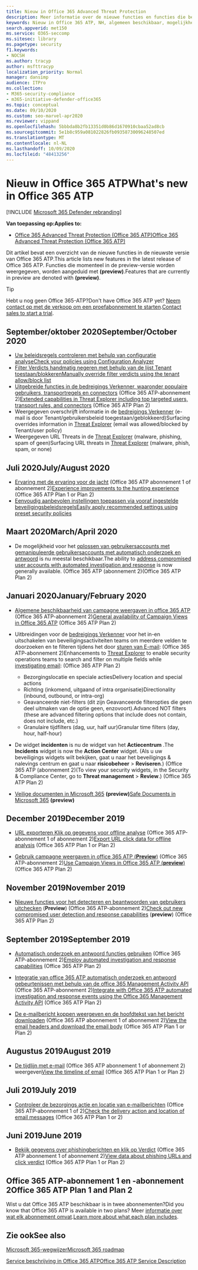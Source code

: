 ```yaml
---
title: Nieuw in Office 365 Advanced Threat Protection
description: Meer informatie over de nieuwe functies en functies die beschikbaar zijn in de nieuwste versie van Microsoft Office 365 ATP.
keywords: Nieuw in Office 365 ATP, NH, algemeen beschikbaar, mogelijkheden, beschikbaar, nieuw
search.appverid: met150
ms.service: O365-seccomp
ms.sitesec: library
ms.pagetype: security
f1.keywords:
- NOCSH
ms.author: tracyp
author: msfttracyp
localization_priority: Normal
manager: dansimp
audience: ITPro
ms.collection:
- M365-security-compliance
- m365-initiative-defender-office365
ms.topic: conceptual
ms.date: 09/10/2020
ms.custom: seo-marvel-apr2020
ms.reviewer: vippand
ms.openlocfilehash: 5bbbda8b2fb13351d0b86d1670910cbaa52ad8cb
ms.sourcegitcommit: 5e1b8c959a081022826fb09358730096248507ed
ms.translationtype: MT
ms.contentlocale: nl-NL
ms.lasthandoff: 10/09/2020
ms.locfileid: "48413256"
---
```

# <a name="whats-new-in-office-365-atp"></a><span data-ttu-id="0f755-104">Nieuw in Office 365 ATP</span><span class="sxs-lookup"><span data-stu-id="0f755-104">What's new in Office 365 ATP</span></span>

[!INCLUDE [Microsoft 365 Defender rebranding](../includes/microsoft-defender-for-office.md)]


<span data-ttu-id="0f755-105">**Van toepassing op:**</span><span class="sxs-lookup"><span data-stu-id="0f755-105">**Applies to:**</span></span>

- [<span data-ttu-id="0f755-106">Office 365 Advanced Threat Protection (Office 365 ATP)</span><span class="sxs-lookup"><span data-stu-id="0f755-106">Office 365 Advanced Threat Protection (Office 365 ATP)</span></span>](office-365-atp.md)

<span data-ttu-id="0f755-107">Dit artikel bevat een overzicht van de nieuwe functies in de nieuwste versie van Office 365 ATP.</span><span class="sxs-lookup"><span data-stu-id="0f755-107">This article lists new features in the latest release of Office 365 ATP.</span></span> <span data-ttu-id="0f755-108">Functies die momenteel in de preview-versie worden weergegeven, worden aangeduid met **(preview)**.</span><span class="sxs-lookup"><span data-stu-id="0f755-108">Features that are currently in preview are denoted with **(preview)**.</span></span>

> [!TIP]
> <span data-ttu-id="0f755-109">Hebt u nog geen Office 365-ATP?</span><span class="sxs-lookup"><span data-stu-id="0f755-109">Don't have Office 365 ATP yet?</span></span> <span data-ttu-id="0f755-110">[Neem contact op met de verkoop om een proefabonnement te starten](https://go.microsoft.com/fwlink/p/?LinkId=518644).</span><span class="sxs-lookup"><span data-stu-id="0f755-110">[Contact sales to start a trial](https://go.microsoft.com/fwlink/p/?LinkId=518644).</span></span>

## <a name="septemberoctober-2020"></a><span data-ttu-id="0f755-111">September/oktober 2020</span><span class="sxs-lookup"><span data-stu-id="0f755-111">September/October 2020</span></span> 

- [<span data-ttu-id="0f755-112">Uw beleidsregels controleren met behulp van configuratie analyse</span><span class="sxs-lookup"><span data-stu-id="0f755-112">Check your policies using Configuration Analyzer</span></span>](configuration-analyzer-for-security-policies.md)
- [<span data-ttu-id="0f755-113">Filter Verdicts handmatig negeren met behulp van de lijst Tenant toestaan/blokkeren</span><span class="sxs-lookup"><span data-stu-id="0f755-113">Manually override filter verdicts using the tenant allow/block list</span></span>](tenant-allow-block-list.md)
- <span data-ttu-id="0f755-114">[Uitgebreide functies in de bedreigings Verkenner, waaronder populaire gebruikers, transportregels en connectors](threat-explorer.md#new-features-in-threat-explorer-and-real-time-detections) (Office 365 ATP-abonnement 2)</span><span class="sxs-lookup"><span data-stu-id="0f755-114">[Extended capabilities in Threat Explorer including top targeted users, transport rules, and connectors](threat-explorer.md#new-features-in-threat-explorer-and-real-time-detections) (Office 365 ATP Plan 2)</span></span>
- <span data-ttu-id="0f755-115">Weergegeven overschrijft informatie in de [bedreigings Verkenner](threat-explorer.md) (e-mail is door Tenant/gebruikersbeleid toegestaan/geblokkeerd)</span><span class="sxs-lookup"><span data-stu-id="0f755-115">Surfacing overrides information in [Threat Explorer](threat-explorer.md) (email was allowed/blocked by Tenant/user policy)</span></span>
- <span data-ttu-id="0f755-116">Weergegeven URL Threats in de [Threat Explorer](threat-explorer.md) (malware, phishing, spam of geen)</span><span class="sxs-lookup"><span data-stu-id="0f755-116">Surfacing URL threats in [Threat Explorer](threat-explorer.md) (malware, phish, spam, or none)</span></span> 

## <a name="julyaugust-2020"></a><span data-ttu-id="0f755-117">Juli 2020</span><span class="sxs-lookup"><span data-stu-id="0f755-117">July/August 2020</span></span> 

- <span data-ttu-id="0f755-118">[Ervaring met de ervaring voor de jacht](threat-explorer.md#experience-improvements-to-threat-explorer-and-real-time-detections) (Office 365 ATP abonnement 1 of abonnement 2)</span><span class="sxs-lookup"><span data-stu-id="0f755-118">[Experience improvements to the hunting experience](threat-explorer.md#experience-improvements-to-threat-explorer-and-real-time-detections) (Office 365 ATP Plan 1 or Plan 2)</span></span>
- [<span data-ttu-id="0f755-119">Eenvoudig aanbevolen instellingen toepassen via vooraf ingestelde beveiligingsbeleidsregels</span><span class="sxs-lookup"><span data-stu-id="0f755-119">Easily apply recommended settings using preset security policies</span></span>](preset-security-policies.md) 

## <a name="marchapril-2020"></a><span data-ttu-id="0f755-120">Maart 2020</span><span class="sxs-lookup"><span data-stu-id="0f755-120">March/April 2020</span></span>

- <span data-ttu-id="0f755-121">De mogelijkheid voor het [oplossen van gebruikersaccounts met gemanipuleerde gebruikersaccounts met automatisch onderzoek en antwoord](https://docs.microsoft.com/microsoft-365/security/office-365-security/address-compromised-users-quickly?view=o365-worldwide) is nu meestal beschikbaar.</span><span class="sxs-lookup"><span data-stu-id="0f755-121">The ability to [address compromised user accounts with automated investigation and response](https://docs.microsoft.com/microsoft-365/security/office-365-security/address-compromised-users-quickly?view=o365-worldwide) is now generally available.</span></span> <span data-ttu-id="0f755-122">(Office 365 ATP (abonnement 2)</span><span class="sxs-lookup"><span data-stu-id="0f755-122">(Office 365 ATP Plan 2)</span></span>

## <a name="januaryfebruary-2020"></a><span data-ttu-id="0f755-123">Januari 2020</span><span class="sxs-lookup"><span data-stu-id="0f755-123">January/February 2020</span></span>

- <span data-ttu-id="0f755-124">[Algemene beschikbaarheid van campagne weergaven in office 365 ATP](campaigns.md) (Office 365 ATP-abonnement 2)</span><span class="sxs-lookup"><span data-stu-id="0f755-124">[General availability of Campaign Views in Office 365 ATP](campaigns.md) (Office 365 ATP Plan 2)</span></span>
- <span data-ttu-id="0f755-125">Uitbreidingen voor de [bedreigings Verkenner](threat-explorer.md) voor het in-en uitschakelen van beveiligingsactiviteiten teams om meerdere velden te doorzoeken en te filteren tijdens het door [sturen van E-mail](investigate-malicious-email-that-was-delivered.md): (Office 365 ATP-abonnement 2)</span><span class="sxs-lookup"><span data-stu-id="0f755-125">Enhancements to [Threat Explorer](threat-explorer.md) to enable security operations teams to search and filter on multiple fields while [investigating email](investigate-malicious-email-that-was-delivered.md): (Office 365 ATP Plan 2)</span></span>
    - <span data-ttu-id="0f755-126">Bezorgingslocatie en speciale acties</span><span class="sxs-lookup"><span data-stu-id="0f755-126">Delivery location and special actions</span></span>
    - <span data-ttu-id="0f755-127">Richting (inkomend, uitgaand of intra organisatie)</span><span class="sxs-lookup"><span data-stu-id="0f755-127">Directionality (inbound, outbound, or intra-org)</span></span>
    - <span data-ttu-id="0f755-128">Geavanceerde niet-filters (dit zijn Geavanceerde filteropties die geen deel uitmaken van de optie geen, enzovoort).</span><span class="sxs-lookup"><span data-stu-id="0f755-128">Advanced NOT filters (these are advanced filtering options that include does not contain, does not include, etc.)</span></span>
    - <span data-ttu-id="0f755-129">Granulaire tijdfilters (dag, uur, half uur)</span><span class="sxs-lookup"><span data-stu-id="0f755-129">Granular time filters (day, hour, half-hour)</span></span> 

- <span data-ttu-id="0f755-130">De widget **incidenten** is nu de widget van het **Actiecentrum** .</span><span class="sxs-lookup"><span data-stu-id="0f755-130">The **Incidents** widget is now the **Action Center** widget.</span></span> <span data-ttu-id="0f755-131">(Als u uw beveiligings widgets wilt bekijken, gaat u naar het beveiligings & nalevings centrum en gaat u naar **risicobeheer**  >  **Reviseren**.) (Office 365 ATP (abonnement 2)</span><span class="sxs-lookup"><span data-stu-id="0f755-131">(To view your security widgets, in the Security & Compliance Center, go to **Threat management** > **Review**.) (Office 365 ATP Plan 2)</span></span>

- <span data-ttu-id="0f755-132">[Veilige documenten in Microsoft 365](https://docs.microsoft.com/microsoft-365/security/office-365-security/safe-docs) **(preview)**</span><span class="sxs-lookup"><span data-stu-id="0f755-132">[Safe Documents in Microsoft 365](https://docs.microsoft.com/microsoft-365/security/office-365-security/safe-docs) **(preview)**</span></span>

## <a name="december-2019"></a><span data-ttu-id="0f755-133">December 2019</span><span class="sxs-lookup"><span data-stu-id="0f755-133">December 2019</span></span>

- <span data-ttu-id="0f755-134">[URL exporteren Klik op gegevens voor offline analyse](threat-explorer.md#new-features-in-threat-explorer-and-real-time-detections) (Office 365 ATP-abonnement 1 of abonnement 2)</span><span class="sxs-lookup"><span data-stu-id="0f755-134">[Export URL click data for offline analysis](threat-explorer.md#new-features-in-threat-explorer-and-real-time-detections) (Office 365 ATP Plan 1 or Plan 2)</span></span>

- <span data-ttu-id="0f755-135">[Gebruik campagne weergaven in office 365 ATP (**Preview**)](campaigns.md) (Office 365 ATP-abonnement 2)</span><span class="sxs-lookup"><span data-stu-id="0f755-135">[Use Campaign Views in Office 365 ATP (**preview**)](campaigns.md) (Office 365 ATP Plan 2)</span></span>

## <a name="november-2019"></a><span data-ttu-id="0f755-136">November 2019</span><span class="sxs-lookup"><span data-stu-id="0f755-136">November 2019</span></span>

- <span data-ttu-id="0f755-137">[Nieuwe functies voor het detecteren en beantwoorden van gebruikers uitchecken](address-compromised-users-quickly.md) (**Preview**) (Office 365 ATP-abonnement 2)</span><span class="sxs-lookup"><span data-stu-id="0f755-137">[Check out new compromised user detection and response capabilities](address-compromised-users-quickly.md) (**preview**) (Office 365 ATP Plan 2)</span></span>

## <a name="september-2019"></a><span data-ttu-id="0f755-138">September 2019</span><span class="sxs-lookup"><span data-stu-id="0f755-138">September 2019</span></span>

- <span data-ttu-id="0f755-139">[Automatisch onderzoek en antwoord functies gebruiken](automated-investigation-response-office.md) (Office 365 ATP-abonnement 2)</span><span class="sxs-lookup"><span data-stu-id="0f755-139">[Employ automated investigation and response capabilities](automated-investigation-response-office.md) (Office 365 ATP Plan 2)</span></span>

- <span data-ttu-id="0f755-140">[Integratie van office 365 ATP automatisch onderzoek en antwoord gebeurtenissen met behulp van de office 365 Management Activity API](https://docs.microsoft.com/office/office-365-management-api/office-365-management-activity-api-schema#office-365-advanced-threat-protection-and-threat-investigation-and-response-schema) (Office 365 ATP-abonnement 2)</span><span class="sxs-lookup"><span data-stu-id="0f755-140">[Integrate with Office 365 ATP automated investigation and response events using the Office 365 Management Activity API](https://docs.microsoft.com/office/office-365-management-api/office-365-management-activity-api-schema#office-365-advanced-threat-protection-and-threat-investigation-and-response-schema) (Office 365 ATP Plan 2)</span></span>

- <span data-ttu-id="0f755-141">[De e-mailbericht koppen weergeven en de hoofdtekst van het bericht downloaden](investigate-malicious-email-that-was-delivered.md) (Office 365 ATP abonnement 1 of abonnement 2)</span><span class="sxs-lookup"><span data-stu-id="0f755-141">[View the email headers and download the email body](investigate-malicious-email-that-was-delivered.md) (Office 365 ATP Plan 1 or Plan 2)</span></span>

## <a name="august-2019"></a><span data-ttu-id="0f755-142">Augustus 2019</span><span class="sxs-lookup"><span data-stu-id="0f755-142">August 2019</span></span>

- <span data-ttu-id="0f755-143">[De tijdlijn met e-mail](investigate-malicious-email-that-was-delivered.md#view-the-timeline-of-your-email) (Office 365 ATP abonnement 1 of abonnement 2) weergeven</span><span class="sxs-lookup"><span data-stu-id="0f755-143">[View the timeline of email](investigate-malicious-email-that-was-delivered.md#view-the-timeline-of-your-email) (Office 365 ATP Plan 1 or Plan 2)</span></span>

## <a name="july-2019"></a><span data-ttu-id="0f755-144">Juli 2019</span><span class="sxs-lookup"><span data-stu-id="0f755-144">July 2019</span></span>

- <span data-ttu-id="0f755-145">[Controleer de bezorgings actie en locatie van e-mailberichten](investigate-malicious-email-that-was-delivered.md#check-the-delivery-action-and-location) (Office 365 ATP-abonnement 1 of 2)</span><span class="sxs-lookup"><span data-stu-id="0f755-145">[Check the delivery action and location of email messages](investigate-malicious-email-that-was-delivered.md#check-the-delivery-action-and-location) (Office 365 ATP Plan 1 or 2)</span></span>

## <a name="june-2019"></a><span data-ttu-id="0f755-146">Juni 2019</span><span class="sxs-lookup"><span data-stu-id="0f755-146">June 2019</span></span>

- <span data-ttu-id="0f755-147">[Bekijk gegevens over phishingberichten en klik op Verdict](threat-explorer.md#view-data-about-phishing-urls-and-click-verdict) (Office 365 ATP abonnement 1 of abonnement 2)</span><span class="sxs-lookup"><span data-stu-id="0f755-147">[View data about phishing URLs and click verdict](threat-explorer.md#view-data-about-phishing-urls-and-click-verdict) (Office 365 ATP Plan 1 or Plan 2)</span></span>

## <a name="office-365-atp-plan-1-and-plan-2"></a><span data-ttu-id="0f755-148">Office 365 ATP-abonnement 1 en -abonnement 2</span><span class="sxs-lookup"><span data-stu-id="0f755-148">Office 365 ATP Plan 1 and Plan 2</span></span>

<span data-ttu-id="0f755-149">Wist u dat Office 365 ATP beschikbaar is in twee abonnementen?</span><span class="sxs-lookup"><span data-stu-id="0f755-149">Did you know that Office 365 ATP is available in two plans?</span></span> <span data-ttu-id="0f755-150">Meer [informatie over wat elk abonnement omvat](office-365-atp.md#office-365-atp-plan-1-and-plan-2).</span><span class="sxs-lookup"><span data-stu-id="0f755-150">[Learn more about what each plan includes](office-365-atp.md#office-365-atp-plan-1-and-plan-2).</span></span>

## <a name="see-also"></a><span data-ttu-id="0f755-151">Zie ook</span><span class="sxs-lookup"><span data-stu-id="0f755-151">See also</span></span>

[<span data-ttu-id="0f755-152">Microsoft 365-wegwijzer</span><span class="sxs-lookup"><span data-stu-id="0f755-152">Microsoft 365 roadmap</span></span>](https://www.microsoft.com/microsoft-365/roadmap)

[<span data-ttu-id="0f755-153">Service beschrijving in Office 365 ATP</span><span class="sxs-lookup"><span data-stu-id="0f755-153">Office 365 ATP Service Description</span></span>](https://docs.microsoft.com/office365/servicedescriptions/office-365-advanced-threat-protection-service-description)

